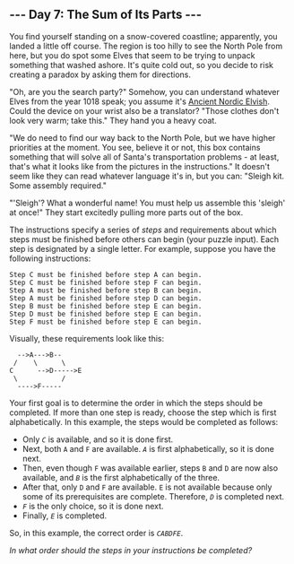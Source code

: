 ﻿## --- Day 7: The Sum of Its Parts ---

You find yourself standing on a snow-covered coastline; apparently, you landed a little off course. The region is too hilly to see the North Pole from here, but you do spot some Elves that seem to be trying to unpack something that washed ashore. It's quite cold out, so you decide to risk creating a paradox by asking them for directions.

"Oh, are you the search party?" Somehow, you can understand whatever Elves from the year 1018 speak; you assume it's  [Ancient Nordic Elvish](https://adventofcode.com/2015/day/6). Could the device on your wrist also be a translator? "Those clothes don't look very warm; take this." They hand you a heavy coat.

"We do need to find our way back to the North Pole, but we have higher priorities at the moment. You see, believe it or not, this box contains something that will solve all of Santa's transportation problems - at least, that's what it looks like from the pictures in the instructions." It doesn't seem like they can read whatever language it's in, but you can: "Sleigh kit.  Some assembly required."

"'Sleigh'? What a wonderful name! You must help us assemble this 'sleigh' at once!" They start excitedly pulling more parts out of the box.

The instructions specify a series of  _steps_  and requirements about which steps must be finished before others can begin (your puzzle input). Each step is designated by a single letter. For example, suppose you have the following instructions:

```
Step C must be finished before step A can begin.
Step C must be finished before step F can begin.
Step A must be finished before step B can begin.
Step A must be finished before step D can begin.
Step B must be finished before step E can begin.
Step D must be finished before step E can begin.
Step F must be finished before step E can begin.

```

Visually, these requirements look like this:

```
  -->A--->B--
 /    \      \
C      -->D----->E
 \           /
  ---->F-----

```

Your first goal is to determine the order in which the steps should be completed. If more than one step is ready, choose the step which is first alphabetically. In this example, the steps would be completed as follows:

-   Only  _`C`_  is available, and so it is done first.
-   Next, both  `A`  and  `F`  are available.  _`A`_  is first alphabetically, so it is done next.
-   Then, even though  `F`  was available earlier, steps  `B`  and  `D`  are now also available, and  _`B`_  is the first alphabetically of the three.
-   After that, only  `D`  and  `F`  are available.  `E`  is not available because only some of its prerequisites are complete. Therefore,  _`D`_  is completed next.
-   _`F`_  is the only choice, so it is done next.
-   Finally,  _`E`_  is completed.

So, in this example, the correct order is  _`CABDFE`_.

_In what order should the steps in your instructions be completed?_